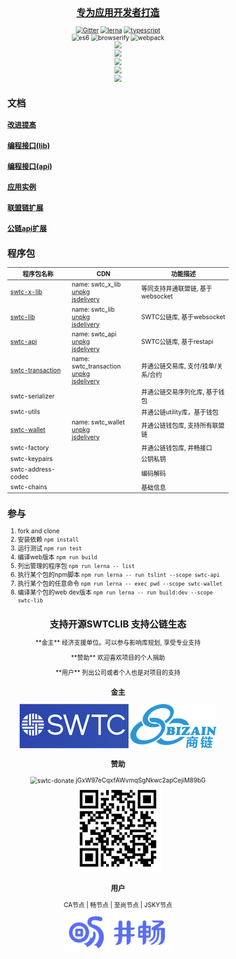 <h2 align="center"><a href="http://swtc.daszichan.com">专为应用开发者打造</a></h2>

<p align="center">
	<a href="https://gitter.im/swtclib/community?utm_source=share-link&utm_medium=link&utm_campaign=share-link"><img alt="Gitter" src="https://img.shields.io/gitter/room/lospringliu/swtclib.svg" /></a>
	<a href="https://lerna.js.org/"><img src="https://img.shields.io/badge/maintained%20with-lerna-cc00ff.svg" alt="lerna" /></a>
	<a href="https://github.com/ellerbrock/typescript-badges/"><img src="https://badges.frapsoft.com/typescript/code/typescript.svg?v=101" alt="typescript" /></a>
	<br>
	<img src="https://img.shields.io/badge/ecmascript-6-green.svg" alt="es6" />
	<img src="https://img.shields.io/badge/browserify-ready-green.svg" alt="browserify" />
	<img src="https://img.shields.io/badge/webpack-ready-green.svg" alt="webpack" />
	<br>
	<a href="https://nodei.co/npm/swtc-lib/"><img src="https://nodei.co/npm/swtc-lib.png?mini=true" /></a>
	<br>
	<a href="https://nodei.co/npm/swtc-x-lib/"><img src="https://nodei.co/npm/swtc-x-lib.png?mini=true" /></a>
	<br>
	<a href="https://nodei.co/npm/swtc-api/"><img src="https://nodei.co/npm/swtc-api.png?mini=true" /></a>
	<br>
	<a href="https://nodei.co/npm/swtc-transaction/"><img src="https://nodei.co/npm/swtc-transaction.png?mini=true" /></a>
	<br>
	<a href="https://nodei.co/npm/swtc-wallet/"><img src="https://nodei.co/npm/swtc-wallet.png?mini=true" /></a>
</p>

<h2>文档</h2>

<h3><a href="docs/swtc/">改进提高</a></h3>
<h3><a href="docs/swtclib/">编程接口(lib)</a></h3>
<h3><a href="docs/api/">编程接口(api)</a></h3>
<h3><a href="docs/examples/">应用实例</a></h3>
<h3><a href="docs/swtcxlib/">联盟链扩展</a></h3>
<h3><a href="docs/swtcapi/">公链api扩展</a></h3>

<h2>程序包</h2>

|程序包名称|CDN|功能描述|
|----------|---|--------|
|[swtc-x-lib](docs/swtcxlib/)|name: swtc_x_lib<br>[unpkg](https://unpkg.com/swtc-x-lib)<br>[jsdelivery](https://cdn.jsdelivr.net/npm/swtc-x-lib)|等同支持井通联盟链, 基于websocket|
|[swtc-lib](docs/swtclib/)|name: swtc_lib<br>[unpkg](https://unpkg.com/swtc-lib)<br>[jsdelivery](https://cdn.jsdelivr.net/npm/swtc-lib)|SWTC公链库, 基于websocket|
|[swtc-api](docs/swtcapi/)|name: swtc_api<br>[unpkg](https://unpkg.com/swtc-api)<br>[jsdelivery](https://cdn.jsdelivr.net/npm/swtc-api)|SWTC公链库, 基于restapi|
|[swtc-transaction](docs/swtctx/)|name: swtc_transaction<br>[unpkg](https://unpkg.com/swtc-transaction)<br>[jsdelivery](https://cdn.jsdelivr.net/npm/swtc-transaction)|井通公链交易库, 支付/挂单/关系/合约|
|swtc-serializer||井通公链交易序列化库, 基于钱包|
|swtc-utils||井通公链utility库，基于钱包|
|[swtc-wallet](docs/swtcwallet/)|name: swtc_wallet<br>[unpkg](https://unpkg.com/swtc-wallet)<br>[jsdelivery](https://cdn.jsdelivr.net/npm/swtc-wallet)|井通公链钱包库, 支持所有联盟链|
|swtc-factory||井通公链钱包库, 井畅接口|
|swtc-keypairs||公钥私钥|
|swtc-address-codec||编码解码|
|swtc-chains||基础信息|

## 参与
1. fork and clone
2. 安装依赖 `npm install`
3. 运行测试 `npm run test`
4. 编译web版本 `npm run build`
5. 列出管理的程序包 `npm run lerna -- list`
6. 执行某个包的npm脚本 `npm run lerna -- run tslint --scope swtc-api`
7. 执行某个包的任意命令 `npm run lerna -- exec pwd --scope swtc-wallet`
8. 编译某个包的web dev版本 `npm run lerna -- run build:dev --scope swtc-lib`

<h2 align="center">支持开源SWTCLIB 支持公链生态</h2>

<p align="center"> **金主** 经济支援单位。可以参与影响库规划, 享受专业支持</p>
<p align="center"> **赞助** 欢迎喜欢项目的个人捐助</p>
<p align="center"> **用户** 列出公司或者个人也是对项目的支持</p>

<a name="sponsors"></a>
<h3 align="center">
	金主
</h3>
<p align="center">
	<img align="center" src="https://raw.githubusercontent.com/swtcca/swtc-app-examples/master/images/swtcfdt.png" alt="SWTC基金会" height="100" />
	<img align="center" src="https://raw.githubusercontent.com/swtcca/swtc-app-examples/master/images/bizain.png" alt="商链" height="100" />
</p>

<a name="donate"></a>
<h3 align="center">
	赞助
</h3>
<p align="center">
	<img valign="middle" src="https://img.shields.io/badge/swtc-donate-blue.svg" alt="swtc-donate" /> jGxW97eCqxfAWvmqSgNkwc2apCejiM89bG
	<br><img align="center" src="https://raw.githubusercontent.com/swtcca/swtc-app-examples/master/images/donate.png" alt="捐助" />
</p>

<a name="users"></a>
<h3 align="center">
	用户
</h3>
<p align="center">
	CA节点 | 畅节点 | 至尚节点 | JSKY节点  <br>
	<img align="center" src="https://raw.githubusercontent.com/swtcca/swtc-app-examples/master/images/jccdex.png" alt="井畅" height="100" />
</p>


